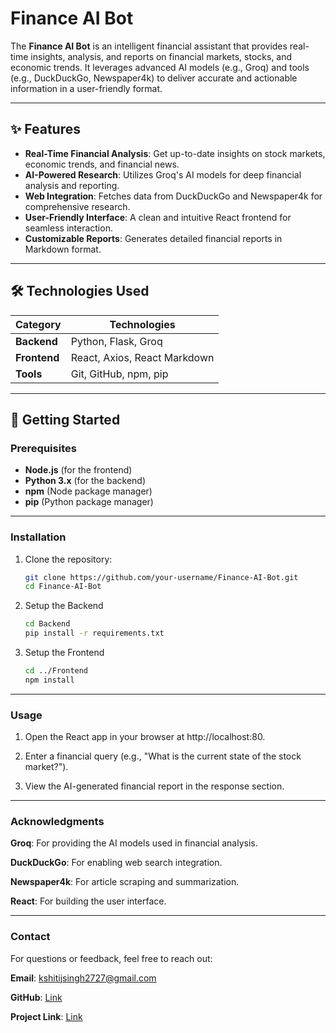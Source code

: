 # Finance AI Bot

The **Finance AI Bot** is an intelligent financial assistant that provides real-time insights, analysis, and reports on financial markets, stocks, and economic trends. It leverages advanced AI models (e.g., Groq) and tools (e.g., DuckDuckGo, Newspaper4k) to deliver accurate and actionable information in a user-friendly format.

---

## ✨ Features

- **Real-Time Financial Analysis**: Get up-to-date insights on stock markets, economic trends, and financial news.
- **AI-Powered Research**: Utilizes Groq's AI models for deep financial analysis and reporting.
- **Web Integration**: Fetches data from DuckDuckGo and Newspaper4k for comprehensive research.
- **User-Friendly Interface**: A clean and intuitive React frontend for seamless interaction.
- **Customizable Reports**: Generates detailed financial reports in Markdown format.

---

## 🛠️ Technologies Used

| Category       | Technologies                    |
|----------------|---------------------------------|
| **Backend**    | Python, Flask, Groq             |
| **Frontend**   | React, Axios, React Markdown    |
| **Tools**      | Git, GitHub, npm, pip           |

---

## 🚀 Getting Started

### Prerequisites

- **Node.js** (for the frontend)
- **Python 3.x** (for the backend)
- **npm** (Node package manager)
- **pip** (Python package manager)

---

### Installation

1. Clone the repository:
   ```bash
   git clone https://github.com/your-username/Finance-AI-Bot.git
   cd Finance-AI-Bot
2. Setup the Backend
   ```bash
   cd Backend
   pip install -r requirements.txt   
3. Setup the Frontend
   ```bash
   cd ../Frontend
   npm install

---

### Usage

1. Open the React app in your browser at http://localhost:80.

2. Enter a financial query (e.g., "What is the current state of the stock market?").

3. View the AI-generated financial report in the response section.

---

### Acknowledgments

**Groq**: For providing the AI models used in financial analysis.

**DuckDuckGo**: For enabling web search integration.

**Newspaper4k**: For article scraping and summarization.

**React**: For building the user interface.

---

### Contact

For questions or feedback, feel free to reach out:

**Email**: kshitijsingh2727@gmail.com

**GitHub**: [Link](https://github.com/Kshitij-KS)

**Project Link**: [Link](https://github.com/Kshitij-KS/Finance-AI-Agent/tree/main)
